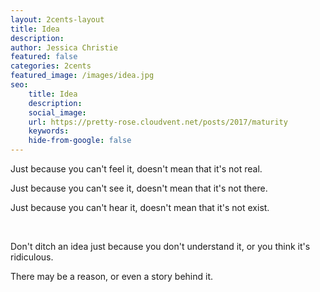```yaml
---
layout: 2cents-layout
title: Idea
description: 
author: Jessica Christie
featured: false
categories: 2cents
featured_image: /images/idea.jpg
seo: 
    title: Idea
    description: 
    social_image: 
    url: https://pretty-rose.cloudvent.net/posts/2017/maturity
    keywords: 
    hide-from-google: false
---
```

Just because you can't feel it, doesn't mean that it's not real.

Just because you can't see it, doesn't mean that it's not there.

Just because you can't hear it, doesn't mean that it's not exist.

&nbsp;

Don't ditch an idea just because you don't understand it, or you think it's ridiculous.

There may be a reason, or even a story behind it.

&nbsp;
